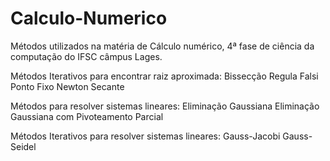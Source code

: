 # Calculo-Numerico

Métodos utilizados na matéria de Cálculo numérico, 4ª fase de ciência da computação do IFSC câmpus Lages.
  
Métodos Iterativos para encontrar raiz aproximada:
      Bissecção
      Regula Falsi
      Ponto Fixo
      Newton
      Secante

    
Métodos para resolver sistemas lineares:
      Eliminação Gaussiana
      Eliminação Gaussiana com Pivoteamento Parcial


Métodos Iterativos para resolver sistemas lineares:
      Gauss-Jacobi
      Gauss-Seidel
	  
